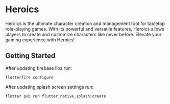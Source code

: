 # Heroics

Heroics is the ultimate character creation and management tool for tabletop role-playing games. With its powerful and
versatile features, Heroics allows players to create and customize characters like never before. Elevate your gaming
experience with Heroics!

## Getting Started

After updating firebase libs run:

```
flutterfire configure
```

After updating splash screen settings run:

```
flutter pub run flutter_native_splash:create
```